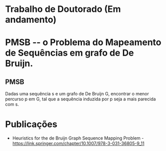 # Trabalho de Doutorado (Em andamento)

# PMSB -- o Problema do Mapeamento de Sequências em grafo de De Bruijn.

## PMSB
Dadas uma sequência s e um grafo de De Bruijn G, encontrar o menor percurso p em G, tal que a sequência induzida por p seja a mais parecida com s.

# Publicações
* Heuristics for the de Bruijn Graph Sequence Mapping Problem - https://link.springer.com/chapter/10.1007/978-3-031-36805-9_11
